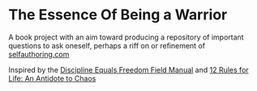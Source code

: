 # The Essence Of Being a Warrior

A book project with an aim toward producing a repository of important questions to ask oneself, perhaps a riff on or refinement of  [selfauthoring.com](https://selfauthoring.com/)

Inspired by the [Discipline Equals Freedom Field Manual](https://www.amazon.com/Discipline-Equals-Freedom-Field-Manual-ebook/dp/B06XB9HQMN) and [12 Rules for Life: An Antidote to Chaos](https://www.amazon.com/12-Rules-Life-Antidote-Chaos-ebook/dp/B01FPGY5T0)
